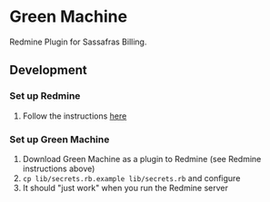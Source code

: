 # Green Machine

Redmine Plugin for Sassafras Billing.

## Development

### Set up Redmine

1. Follow the instructions [here](https://github.com/sassafrastech/redmine/)

### Set up Green Machine

1. Download Green Machine as a plugin to Redmine (see Redmine instructions above)
1. `cp lib/secrets.rb.example lib/secrets.rb` and configure
1. It should "just work" when you run the Redmine server

